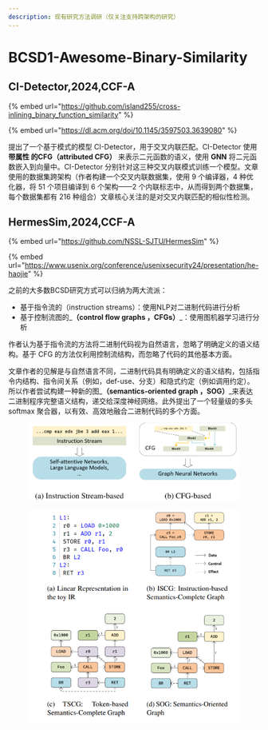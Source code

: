 ```yaml
---
description: 现有研究方法调研（仅关注支持跨架构的研究）
---
```


# BCSD1-Awesome-Binary-Similarity

## CI-Detector,2024,CCF-A

{% embed url="https://github.com/island255/cross-inlining_binary_function_similarity" %}

{% embed url="https://dl.acm.org/doi/10.1145/3597503.3639080" %}

提出了一个基于模式的模型 CI-Detector，用于交叉内联匹配。CI-Detector 使用**带属性 的CFG（attributed CFG）** 来表示二元函数的语义，使用 **GNN** 将二元函数嵌入到向量中。CI-Detector 分别针对这三种交叉内联模式训练一个模型。文章使用的数据集跨架构（作者构建一个交叉内联数据集，使用 9 个编译器，4 种优化器，将 51 个项目编译到 6 个架构——2 个内联标志中，从而得到两个数据集，每个数据集都有 216 种组合）文章核心关注的是对交叉内联匹配的相似性检测。



## HermesSim,2024,CCF-A

{% embed url="https://github.com/NSSL-SJTU/HermesSim" %}

{% embed url="https://www.usenix.org/conference/usenixsecurity24/presentation/he-haojie" %}

之前的大多数BCSD研究方式可以归纳为两大流派：

* 基于指令流的（instruction streams）：使用NLP对二进制代码进行分析
* 基于控制流图的_**（control flow graphs ，CFGs）**_：使用图机器学习进行分析

作者认为基于指令流的方法将二进制代码视为自然语言，忽略了明确定义的语义结构。基于 CFG 的方法仅利用控制流结构，而忽略了代码的其他基本方面。

文章作者的见解是与自然语言不同，二进制代码具有明确定义的语义结构，包括指令内结构、指令间关系（例如，def-use、分支）和隐式约定（例如调用约定）。所以作者尝试构建一种新的图_**（semantics-oriented graph ，SOG）**_来表达二进制程序完整语义结构，递交给深度神经网络。此外提出了一个轻量级的多头 softmax 聚合器，以有效、高效地融合二进制代码的多个方面。

<figure><img src="../.gitbook/assets/image (84).png" alt=""><figcaption></figcaption></figure>

<figure><img src="../.gitbook/assets/image (85).png" alt=""><figcaption></figcaption></figure>
